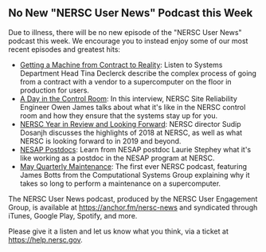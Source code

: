 ## No New "NERSC User News" Podcast this Week

Due to illness, there will be no new episode of the "NERSC User News" podcast 
this week. We encourage you to instead enjoy some of our most recent episodes
and greatest hits:
- [Getting a Machine from Contract to Reality](https://anchor.fm/nersc-news/episodes/Getting-a-Machine-from-Contract-to-Reality--Tina-Declerck-Interview-e307eg/a-a9521c):
Listen to Systems Department Head Tina Declerck describe the complex process of 
going from a contract with a vendor to a supercomputer on the floor in 
production for users.
- [A Day in the Control Room](https://anchor.fm/nersc-news/episodes/A-Day-in-the-Control-Room--Interview-with-Owen-James-e2uh9v/a-a8rppe):
In this interview, NERSC Site Reliability Engineer Owen James talks about what
it's like in the NERSC control room and how they ensure that the systems stay
up for you.
- [NERSC Year in Review and Looking Forward](https://anchor.fm/nersc-news/episodes/NERSC-Year-in-Review-and-Looking-Forward--Sudip-Dosanjh-Interview-e2t6an/a-a8iuj8):
NERSC director Sudip Dosanjh discusses the highlights of 2018 at NERSC, as well
as what NERSC is looking forward to in 2019 and beyond.
- [NESAP Postdocs](https://anchor.fm/nersc-news/episodes/NESAP-Postdocs--Laurie-Stephey-Interview-e2lsg0):
Learn from NESAP postdoc Laurie Stephey what it's like working as a postdoc in
the NESAP program at NERSC.
- [May Quarterly Maintenance](https://anchor.fm/nersc-news/episodes/May-Quarterly-Maintenance--James-Botts-Interview-e1ec2g/a-a3cfi7):
The first ever NERSC podcast, featuring James Botts from the Computational
Systems Group explaining why it takes so long to perform a maintenance on a
supercomputer.

The NERSC User News podcast, produced by the NERSC User Engagement Group, is 
available at <https://anchor.fm/nersc-news> and syndicated through iTunes, 
Google Play, Spotify, and more. 

Please give it a listen and let us know what you think, via a ticket at
<https://help.nersc.gov>.
